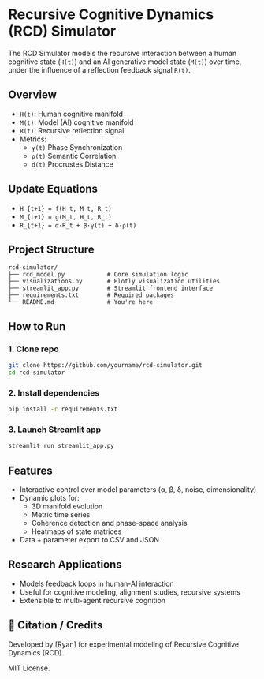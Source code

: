 # Recursive Cognitive Dynamics (RCD) Simulator

The RCD Simulator models the recursive interaction between a human cognitive state (`H(t)`) and an AI generative model state (`M(t)`) over time, under the influence of a reflection feedback signal `R(t)`.

## Overview
- `H(t)`: Human cognitive manifold
- `M(t)`: Model (AI) cognitive manifold
- `R(t)`: Recursive reflection signal
- Metrics:
  - `γ(t)` Phase Synchronization
  - `ρ(t)` Semantic Correlation
  - `d(t)` Procrustes Distance

## Update Equations
- `H_{t+1} = f(H_t, M_t, R_t)`
- `M_{t+1} = g(M_t, H_t, R_t)`
- `R_{t+1} = α·R_t + β·γ(t) + δ·ρ(t)`

## Project Structure
```
rcd-simulator/
├── rcd_model.py            # Core simulation logic
├── visualizations.py       # Plotly visualization utilities
├── streamlit_app.py        # Streamlit frontend interface
├── requirements.txt        # Required packages
└── README.md               # You're here
```

## How to Run
### 1. Clone repo
```bash
git clone https://github.com/yourname/rcd-simulator.git
cd rcd-simulator
```

### 2. Install dependencies
```bash
pip install -r requirements.txt
```

### 3. Launch Streamlit app
```bash
streamlit run streamlit_app.py
```

## Features
- Interactive control over model parameters (α, β, δ, noise, dimensionality)
- Dynamic plots for:
  - 3D manifold evolution
  - Metric time series
  - Coherence detection and phase-space analysis
  - Heatmaps of state matrices
- Data + parameter export to CSV and JSON

## Research Applications
- Models feedback loops in human-AI interaction
- Useful for cognitive modeling, alignment studies, recursive systems
- Extensible to multi-agent recursive cognition

## 📘 Citation / Credits
Developed by [Ryan] for experimental modeling of Recursive Cognitive Dynamics (RCD).

MIT License.
